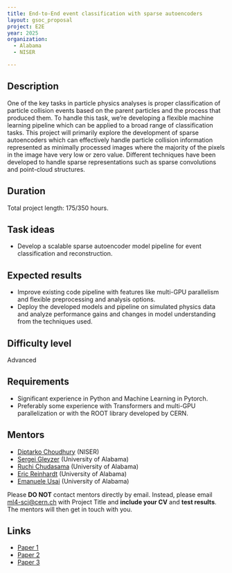 ```yaml
---
title: End-to-End event classification with sparse autoencoders
layout: gsoc_proposal
project: E2E
year: 2025
organization:
  - Alabama
  - NISER

---
```


## Description

One of the key tasks in particle physics analyses is proper classification of particle collision events based on the parent particles and the process that produced them. To handle this task, we’re developing a flexible machine learning pipeline which can be applied to a broad range of classification tasks. This project will primarily explore the development of sparse autoencoders which can effectively handle particle collision information represented as minimally processed images where the majority of the pixels in the image have very low or zero value. Different techniques have been developed to handle sparse representations such as sparse convolutions and point-cloud structures.



## Duration

Total project length: 175/350 hours.

## Task ideas
* Develop a scalable sparse autoencoder model pipeline for event classification and reconstruction.

## Expected results
* Improve existing code pipeline with features like multi-GPU parallelism and flexible preprocessing and analysis options.
* Deploy the developed models and pipeline on simulated physics data and analyze performance gains and changes in model understanding from the techniques used.


## Difficulty level
Advanced

## Requirements
* Significant experience in Python and Machine Learning in Pytorch. 
* Preferably some experience with Transformers and multi-GPU parallelization or with the ROOT library developed by CERN.

<!-- ## Test
Please use [this link](https://docs.google.com/document/d/1QuG0Ho3pWsJGMx0fG969aBNfgPg-cDxU9w33ZuDEBng/edit?usp=sharing) to access the test for this project. -->

## Mentors
  * [Diptarko Choudhury](mailto:ml4-sci@cern.ch) (NISER)
  * [Sergei Gleyzer](mailto:ml4-sci@cern.ch) (University of Alabama)
  * [Ruchi Chudasama](mailto:ml4-sci@cern.ch) (University of Alabama)
  * [Eric Reinhardt](mailto:ml4-sci@cern.ch) (University of Alabama)
  * [Emanuele Usai](mailto:ml4-sci@cern.ch) (University of Alabama)


Please **DO NOT** contact mentors directly by email. Instead, please email [ml4-sci@cern.ch](mailto:ml4-sci@cern.ch) with Project Title and **include your CV** and **test results**. The mentors will then get in touch with you.

## Links
  * [Paper 1](https://arxiv.org/pdf/1706.01307)
  * [Paper 2](https://arxiv.org/abs/1712.07262)
  * [Paper 3](https://arxiv.org/pdf/1902.08276)
